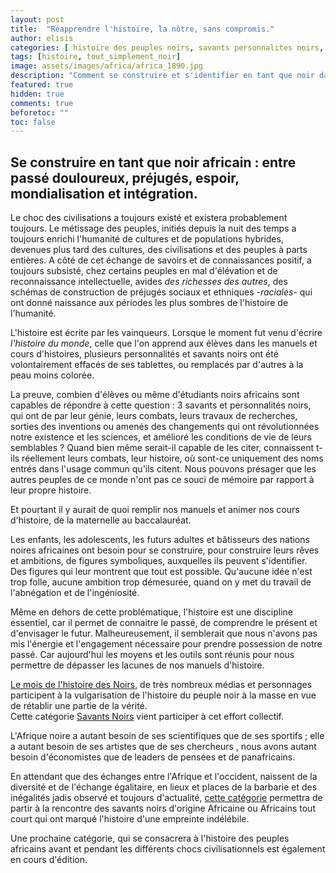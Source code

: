 ```yaml
---
layout: post
title:  "Réapprendre l'histoire, la nôtre, sans compromis."
author: elisis
categories: [ histoire des peuples noirs, savants personnalites noirs, juste Noir ]
tags: [histoire, tout_simplement_noir]
image: assets/images/africa/africa_1890.jpg
description: "Comment se construire et s'identifier en tant que noir dans la société actuelle."
featured: true
hidden: true
comments: true  
beforetoc: ""
toc: false
---
```



## Se construire en tant que noir africain : entre passé douloureux, préjugés, espoir, mondialisation et intégration.  
  
Le choc des civilisations a toujours existé et existera probablement toujours. Le métissage des peuples, initiés depuis la nuit des temps a toujours enrichi l'humanité de cultures et de populations hybrides, devenues plus tard des cultures, des civilisations et des peuples à parts entières. A côté de cet échange de savoirs et de connaissances positif, a toujours subsisté, chez certains peuples en mal d'élévation et de reconnaissance intellectuelle, avides *des richesses des autres*, des schémas de construction de préjugés sociaux et ethniques -*raciales*- qui ont donné naissance aux périodes les plus sombres de l'histoire de l'humanité.  
  
L'histoire est écrite par les vainqueurs. Lorsque le moment fut venu d'écrire *l'histoire du monde*, celle que l'on apprend aux élèves dans les manuels et cours d'histoires, plusieurs personnalités et savants noirs ont été volontairement effacés de ses tablettes, ou remplacés par d'autres à la peau moins colorée.  
  
La preuve, combien d'élèves ou même d'étudiants noirs africains sont capables de répondre à cette question : 3 savants et personnalités noirs, qui ont de par leur génie, leurs combats, leurs travaux de recherches, sorties des inventions ou amenés des changements qui ont révolutionnées notre existence et les sciences, et amélioré les conditions de vie de leurs semblables ? Quand bien même serait-il capable de les citer, connaissent t-ils réellement leurs combats, leur histoire, où sont-ce uniquement des noms entrés dans l'usage commun qu'ils citent. Nous pouvons présager que les autres peuples de ce monde n'ont pas ce souci de mémoire par rapport à leur propre histoire.  
  
Et pourtant il y aurait de quoi remplir nos manuels et animer nos cours d'histoire, de la maternelle au baccalauréat.  
  
Les enfants, les adolescents, les futurs adultes et bâtisseurs des nations noires africaines ont besoin pour se construire, pour construire leurs rêves et ambitions, de figures symboliques, auxquelles ils peuvent s'identifier. Des figures qui leur montrent que tout est possible. Qu'aucune idée n'est trop folle, aucune ambition trop démesurée, quand on y met du travail de l'abnégation et de l'ingéniosité.  
  
Même en dehors de cette problématique, l'histoire est une discipline essentiel, car il permet de connaitre le passé, de comprendre le présent et d'envisager le futur. Malheureusement, il semblerait que nous n'avons pas mis l'énergie et l'engagement nécessaire pour prendre possession de notre passé. Car aujourd'hui les moyens et les outils sont réunis pour nous permettre de dépasser les lacunes de nos manuels d'histoire.   
  
[Le mois de l'histoire des Noirs](https://fr.wikipedia.org/wiki/Mois_de_l%27histoire_des_Noirs), de très nombreux médias et personnages participent à la vulgarisation de l'histoire du peuple noir à la masse en vue de rétablir une partie de la vérité.   
Cette catégorie [Savants Noirs](https://noir-meilleur.digital/categories#savants-personnalites-noirs) vient participer à cet effort collectif.  
  
L'Afrique noire a autant besoin de ses scientifiques que de ses sportifs ; elle a autant besoin de ses artistes que de ses chercheurs , nous avons autant besoin d'économistes que de leaders de pensées et de panafricains. 

En attendant que des échanges entre l'Afrique et l'occident, naissent de la diversité et de l'échange égalitaire, en lieux et places de la barbarie et des inégalités jadis observé et toujours d'actualité, [cette catégorie](%28https://noir-meilleur.digital/categories#savants-personnalites-noirs) permettra de partir à la rencontre des savants noirs d'origine Africaine ou Africains tout court  qui ont marqué l'histoire d'une empreinte indélébile. 

Une prochaine catégorie, qui se consacrera à l'histoire des peuples africains avant et pendant les différents chocs civilisationnels est également en cours d'édition.



